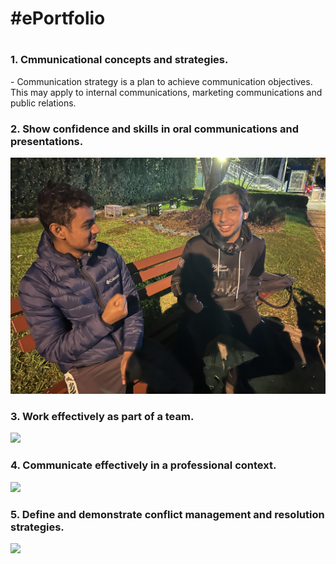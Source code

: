 <html>
   <head>
     <h1> #ePortfolio <h1>
  </head>
  <body>
   <h3>1. Cmmunicational concepts and strategies.</h3>
    - Communication strategy is a plan to achieve communication objectives. This may apply to internal communications, marketing communications and public relations.
   <h3> 2. Show confidence and skills in oral communications and presentations.</h3>
     <img src="2.jpg">
   <h3>3. Work effectively as part of a team.</h3>
     <img src="link">
   <h3>4. Communicate effectively in a professional context.</h3>
     <img src="link">
   <h3>5. Define and demonstrate conflict management and resolution strategies.</h3>
     <img src="link">
   </body>
   </html>

